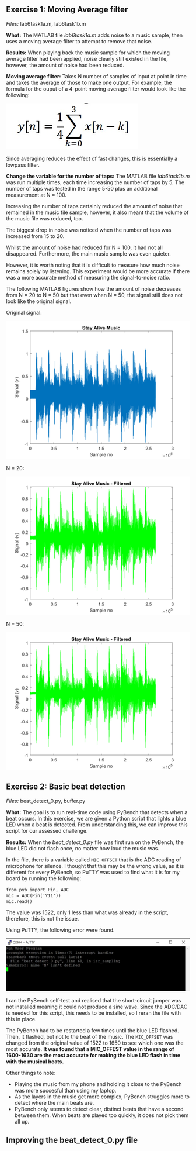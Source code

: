 ##  Exercise 1: Moving Average filter

*Files:* lab6task1a.m, lab6task1b.m <br />

**What:** The MATLAB file _lab6task1a.m_ adds noise to a music sample, then uses a moving average filter to attempt to remove that noise. <br />

**Results:** When playing back the music sample for which the moving average filter had been applied, noise clearly still existed in the file, however, the amount of noise had been reduced. <br />

**Moving average filter:** Takes N number of samples of input at point in time and takes the average of those to make one output. For example, the formula for the ouput of a 4-point moving average filter would look like the following: <br />

<img src="4-point-moving-average.jpg" alt="4-point moving average formula"/>

Since averaging reduces the effect of fast changes, this is essentially a lowpass filter. <br />

**Change the variable for the number of taps:** The MATLAB file _lab6task1b.m_ was run multiple times, each time increasing the number of taps by 5. The number of taps was tested in the range 5-50 plus an additional measurement at N = 100. <br />

Increasing the number of taps certainly reduced the amount of noise that remained in the music file sample, however, it also meant that the volume of the music file was reduced, too. <br />

The biggest drop in noise was noticed when the number of taps was increased from 15 to 20. <br />

Whilst the amount of noise had reduced for N = 100, it had not all disappeared. Furthermore, the main music sample was even quieter. <br />

However, it is worth noting that it is difficult to measure how much noise remains solely by listening. This experiment would be more accurate if there was a more accurate method of measuring the signal-to-noise ratio. <br />

The following MATLAB figures show how the amount of noise decreases from N = 20 to N = 50 but that even when N = 50, the signal still does not look like the original signal.

Original signal:

<img src="stay-alive-sampleNo-vs-signal.png" alt="Stay alive signal"/>

N = 20:

<img src="stay-alive-N=20-filtered.png" alt="N = 20"/>

N = 50:

<img src="stay-alive-N=50-filtered.png" alt="N = 50"/>

##  Exercise 2: Basic beat detection

*Files:* beat_detect_0.py, buffer.py <br />

**What:** The goal is to run real-time code using PyBench that detects when a beat occurs. In this exercise, we are given a Python script that lights a blue LED when a beat is detected. From understanding this, we can improve this script for our assessed challenge. <br />

**Results:** When the *beat_detect_0.py* file was first run on the PyBench, the blue LED did not flash once, no matter how loud the music was. <br />

In the file, there is a variable called ```MIC OFFSET``` that is the ADC reading of microphone for silence. I thought that this may be the wrong value, as it is different for every PyBench, so PuTTY was used to find what it is for my board by running the following: <br />

```
from pyb import Pin, ADC
mic = ADC(Pin('Y11'))
mic.read()

```
The value was 1522, only 1 less than what was already in the script, therefore, this is not the issue. <br />

Using PuTTY, the following error were found.

<img src="PuTTY-error.jpg" alt="PuTTY error"/>

I ran the PyBench self-test and realised that the short-circuit jumper was not installed meaning it could not produce a sine wave. Since the ADC/DAC is needed for this script, this needs to be installed, so I reran the file with this in place. <br />

The PyBench had to be restarted a few times until the blue LED flashed. Then, it flashed, but not to the beat of the music. The ```MIC_OFFSET``` was changed from the original value of 1522 to 1650 to see which one was the most accurate. **It was found that a MIC_OFFEST value in the range of 1600-1630 are the most accurate for making the blue LED flash in time with the musical beats.** <br />

Other things to note:
- Playing the music from my phone and holding it close to the PyBench was more succesful than using my laptop.
- As the layers in the music get more complex, PyBench struggles more to detect where the main beats are.
- PyBench only seems to detect clear, distinct beats that have a second between them. When beats are played too quickly, it does not pick them all up.

## Improving the beat_detect_0.py file
